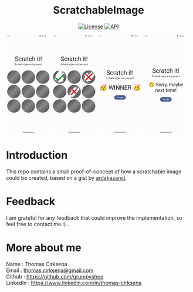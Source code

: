 <h1 align="center">ScratchableImage</h1>

<p align="center">
  <a href="/LICENSE.md"><img alt="License" src="https://img.shields.io/badge/License-MIT-purple.svg"/></a>
  <a href="https://android-arsenal.com/api?level=26"><img alt="API" src="https://img.shields.io/badge/API-26%2B-brightgreen.svg?style=flat"/></a>
</p>

<div float="left">
<img src="/preview/start.png"  width="24%"/>
<img src="/preview/game.png"  width="24%"/>
<img src="/preview/win.png"  width="24%"/>
<img src="/preview/lose.png"  width="24%"/>
</div>

# Introduction

This repo contains a small proof-of-concept of how a scratchable image could be created, based on a gist by [ardakazanci](https://gist.github.com/ardakazanci/22290e6c4f69dd5274e3edf9690c118d).


# Feedback

I am grateful for any feedback that could improve the implementation, so feel free to contact me :) .

# More about me

Name	 : Thomas Cirksena  
Email    : thomas.cirksena@gmail.com  
Github   : https://github.com/grumpyshoe  
LinkedIn : https://www.linkedin.com/in/thomas-cirksena  
